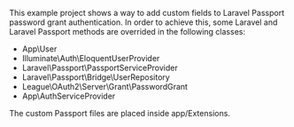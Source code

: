 This example project shows a way to add custom fields to Laravel Passport password grant authentication. In order to achieve this, some Laravel and Laravel Passport methods are overrided in the following classes: 

- App\User
- Illuminate\Auth\EloquentUserProvider
- Laravel\Passport\PassportServiceProvider
- Laravel\Passport\Bridge\UserRepository
- League\OAuth2\Server\Grant\PasswordGrant
- App\AuthServiceProvider 

The custom Passport files are placed inside app/Extensions.
